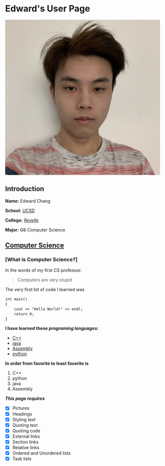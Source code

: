 # Edward's User Page


![Selfie](/images/selfie.jpg)

## Introduction

**Name:** Edward Chang

**School:** [UCSD](/images/ucsd%20logo.png)

**College:** [*Revelle*](/images/revelle-logo.png)

**Major:** ~~CS~~ Computer Science

## [Computer Science](#what-is-computer-science)

### [What is Computer Science?]

In the words of my first CS professor:
> Computers are very stupid

The very first bit of code I learned was 
```
int main()
{
    cout << "Hello World!" << endl;
    return 0;
}
```

**I have learned these _programing languages_:**
- [C++](https://en.wikipedia.org/wiki/C%2B%2B)
- [java](https://en.wikipedia.org/wiki/Java_(programming_language))
- [Assembly](https://en.wikipedia.org/wiki/Assembly_language)
- [python](https://en.wikipedia.org/wiki/Python_(programming_language))
  
**In order from favorite to least favorite is**
1. C++
2. python
3. java
4. Assembly

***This page requires***
- [x] Pictures
- [x] Headings
- [x] Styling text
- [x] Quoting text
- [x] Quoting code
- [x] External links
- [x] Section links
- [x] Relative links
- [x] Ordered and Unordered lists
- [X] Task lists        